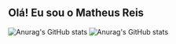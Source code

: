 ## Olá! Eu sou o Matheus Reis
![Anurag's GitHub stats](https://github-readme-stats.vercel.app/api?username=MatheusReiss&hide=contribs,prs)
![Anurag's GitHub stats](https://github-readme-stats.vercel.app/api?username=MatheusReiss&show_icons=true)
